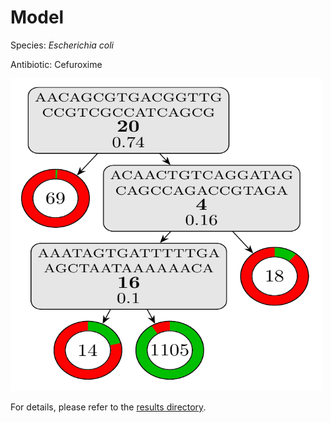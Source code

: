 
# Model

Species: *Escherichia coli*

Antibiotic: Cefuroxime

<a href="./model.pdf"><img src="./model.png" width=500 height=500 /></a>

For details, please refer to the [results directory](../../../../../results/cart_b/escherichia%20coli/cefuroxime/repeat_2/).


